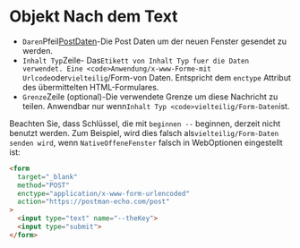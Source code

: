 # Objekt Nach dem Text

* `Daren`Pfeil[PostDaten](./post-data.md)-Die Post Daten um der neuen Fenster gesendet zu werden.
* `Inhalt Typ`Zeile- Das`Etikett von Inhalt Typ fuer die Daten verwendet. Eine
<code>Anwendung/x-www-Forme-mit Urlcode`oder`vielteilig`/Form-von Daten. Entspricht dem `enctype` Attribut des übermittelten HTML-Formulares.
* `Grenze`Zeile (optional)-Die verwendete Grenze um diese Nachricht zu teilen. Anwendbar nur wenn`Inhalt Typ <code>vielteilig/Form-Daten`ist.

Beachten Sie, dass Schlüssel, die mit `beginnen --` beginnen, derzeit nicht benutzt werden. Zum Beispiel, wird dies falsch als`vielteilig/Form-Daten senden wird`, wenn `NativeOffeneFenster` falsch </code>in WebOptionen eingestellt ist:

```html
<form
  target="_blank"
  method="POST"
  enctype="application/x-www-form-urlencoded"
  action="https://postman-echo.com/post"
>
  <input type="text" name="--theKey">
  <input type="submit">
</form>
```
